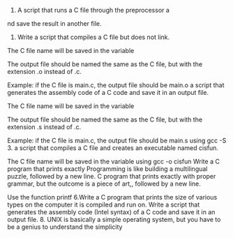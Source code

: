 1. A script that runs a C file through the preprocessor a

nd save the result in another file.
1. Write a script that compiles a C file but does not link.



The C file name will be saved in the variable 

The output file should be named the same as the C file, but with the extension .o instead of .c.

Example: if the C file is main.c, the output file should be main.o
a script that generates the assembly code of a C code and save it in an output file.



The C file name will be saved in the variable 

The output file should be named the same as the C file, but with the extension .s instead of .c.

Example: if the C file is main.c, the output file should be main.s using gcc -S 
3. a script that compiles a C file and creates an executable named cisfun.



The C file name will be saved in the variable  using gcc  -o cisfun
Write a C program that prints exactly Programming is like building a multilingual puzzle, followed by a new line.
C program that prints exactly with proper grammar, but the outcome is a piece of art,, followed by a new line.



Use the function printf
6.Write a C program that prints the size of various types on the computer it is compiled and run on.
Write a script that generates the assembly code (Intel syntax) of a C code and save it in an output file.
8. UNIX is basically a simple operating system, but you have to be a genius to understand the simplicity


